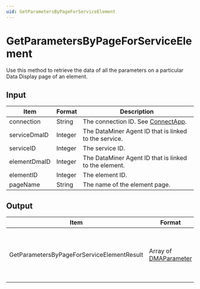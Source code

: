 ```yaml
---
uid: GetParametersByPageForServiceElement
---
```


# GetParametersByPageForServiceElement

Use this method to retrieve the data of all the parameters on a particular Data Display page of an element.

## Input

| Item         | Format  | Description                                           |
|--------------|---------|-------------------------------------------------------|
| connection   | String  | The connection ID. See [ConnectApp](xref:ConnectApp). |
| serviceDmaID | Integer | The DataMiner Agent ID that is linked to the service. |
| serviceID    | Integer | The service ID.                                       |
| elementDmaID | Integer | The DataMiner Agent ID that is linked to the element. |
| elementID    | Integer | The element ID.                                       |
| pageName     | String  | The name of the element page.                         |

## Output

| Item | Format | Description |
|--|--|--|
| GetParametersByPageForServiceElementResult | Array of [DMAParameter](xref:DMAParameter) | The data of all the parameters on the specified element page. |
